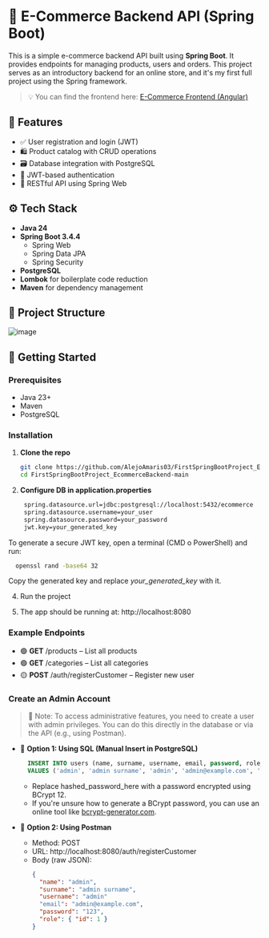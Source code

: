 # 🛒 E-Commerce Backend API (Spring Boot)

This is a simple e-commerce backend API built using **Spring Boot**. It provides endpoints for managing products, users and orders. This project serves as an introductory backend for an online store, and it's my first full project using the Spring framework.

> 💡 You can find the frontend here: [E-Commerce Frontend (Angular)](https://github.com/AlejoAmaris03/FirstAngularProject_EcommerceFrontend)

## 📌 Features

- ✅ User registration and login (JWT)
- 🛍️ Product catalog with CRUD operations
- 🗃️ Database integration with PostgreSQL
- 🔐 JWT-based authentication
- 📄 RESTful API using Spring Web

## ⚙️ Tech Stack

- **Java 24**
- **Spring Boot 3.4.4**
  - Spring Web
  - Spring Data JPA
  - Spring Security
- **PostgreSQL**
- **Lombok** for boilerplate code reduction
- **Maven** for dependency management

## 📁 Project Structure
![image](https://github.com/user-attachments/assets/dfe8759b-af8e-4e13-8e9a-9a08c0df3daf)

## 🚀 Getting Started

### Prerequisites

- Java 23+
- Maven
- PostgreSQL

### Installation

1. **Clone the repo**
   ```bash
   git clone https://github.com/AlejoAmaris03/FirstSpringBootProject_EcommerceBackend.git
   cd FirstSpringBootProject_EcommerceBackend-main

2. **Configure DB in application.properties**
   ```bash
    spring.datasource.url=jdbc:postgresql://localhost:5432/ecommerce
    spring.datasource.username=your_user
    spring.datasource.password=your_password
    jwt.key=your_generated_key
  To generate a secure JWT key, open a terminal (CMD o PowerShell) and run:
  ```bash
    openssl rand -base64 32
  ```
  Copy the generated key and replace *your_generated_key* with it.

4. Run the project

5. The app should be running at: http://localhost:8080

### Example Endpoints
- 🟢 **GET** /products – List all products
- 🟢 **GET** /categories – List all categories
- 🟡 **POST** /auth/registerCustomer – Register new user

### Create an Admin Account
> 📝 Note: To access administrative features, you need to create a user with admin privileges. You can do this directly in the database or via the API (e.g., using Postman).

- 🔸 **Option 1: Using SQL (Manual Insert in PostgreSQL)**
    ```sql
      INSERT INTO users (name, surname, username, email, password, role_id)
      VALUES ('admin', 'admin surname', 'admin', 'admin@example.com', 'hashed_password_here', 1);
    ```
  
   - Replace hashed_password_here with a password encrypted using BCrypt 12.
   - If you're unsure how to generate a BCrypt password, you can use an online tool like [bcrypt-generator.com](https://www.browserling.com/tools/bcrypt).

- 🔸 **Option 2: Using Postman**
  - Method: POST
  - URL: http://localhost:8080/auth/registerCustomer
  - Body (raw JSON):
    ```json
    {
      "name": "admin",
      "surname": "admin surname",
      "username": "admin"
      "email": "admin@example.com",
      "password": "123",
      "role": { "id": 1 }
    }
